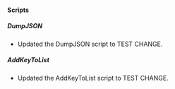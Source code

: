 
#### Scripts

##### DumpJSON

- Updated the DumpJSON script to TEST CHANGE.


##### AddKeyToList

- Updated the AddKeyToList script to TEST CHANGE.
